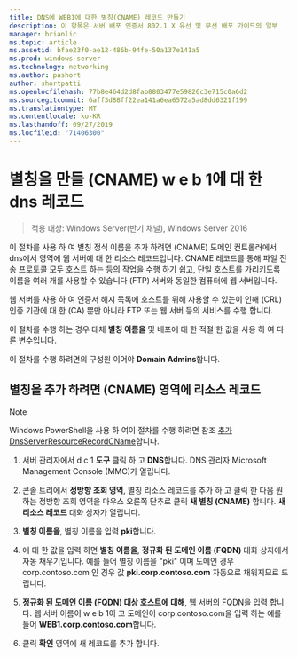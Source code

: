 ```yaml
---
title: DNS에 WEB1에 대한 별칭(CNAME) 레코드 만들기
description: 이 항목은 서버 배포 인증서 802.1 X 유선 및 무선 배포 가이드의 일부
manager: brianlic
ms.topic: article
ms.assetid: bfae23f0-ae12-486b-94fe-50a137e141a5
ms.prod: windows-server
ms.technology: networking
ms.author: pashort
author: shortpatti
ms.openlocfilehash: 77b8e464d2d8fab8803477e59826c3e715c0a6d2
ms.sourcegitcommit: 6aff3d88ff22ea141a6ea6572a5ad8dd6321f199
ms.translationtype: MT
ms.contentlocale: ko-KR
ms.lasthandoff: 09/27/2019
ms.locfileid: "71406300"
---
```

# <a name="create-an-alias-cname-record-in-dns-for-web1"></a>별칭을 만들 \(CNAME\) w e b 1에 대 한 dns 레코드

>적용 대상: Windows Server(반기 채널), Windows Server 2016

이 절차를 사용 하 여 별칭 정식 이름을 추가 하려면 \(CNAME\) 도메인 컨트롤러에서 dns에서 영역에 웹 서버에 대 한 리소스 레코드입니다. CNAME 레코드를 통해 파일 전송 프로토콜 모두 호스트 하는 등의 작업을 수행 하기 쉽고, 단일 호스트를 가리키도록 이름을 여러 개를 사용할 수 있습니다 \(FTP\) 서버와 동일한 컴퓨터에 웹 서버입니다.   
  
웹 서버를 사용 하 여 인증서 해지 목록에 호스트를 위해 사용할 수 있는이 인해 \(CRL\) 인증 기관에 대 한 \(CA\) 뿐만 아니라 FTP 또는 웹 서버 등의 서비스를 수행 합니다.  
  
이 절차를 수행 하는 경우 대체 **별칭 이름을** 및 배포에 대 한 적절 한 값을 사용 하 여 다른 변수입니다.  
  
이 절차를 수행 하려면의 구성원 이어야 **Domain Admins**합니다.  
  
## <a name="to-add-an-alias-cname-resource-record-to-a-zone"></a>별칭을 추가 하려면 \(CNAME\) 영역에 리소스 레코드  
  
>[!NOTE]  
>Windows PowerShell을 사용 하 여이 절차를 수행 하려면 참조 [추가 DnsServerResourceRecordCName](https://technet.microsoft.com/library/jj649894(v=wps.630).aspx)합니다.  
  
1.  서버 관리자에서 d c 1 **도구** 클릭 하 고 **DNS**합니다. DNS 관리자 Microsoft Management Console (MMC)가 열립니다.  
  
2.  콘솔 트리에서 **정방향 조회 영역**, 별칭 리소스 레코드를 추가 하 고 클릭 한 다음 원하는 정방향 조회 영역을 마우스 오른쪽 단추로 클릭 **새 별칭 \(CNAME\)** 합니다. **새 리소스 레코드** 대화 상자가 열립니다.  
  
3.  **별칭 이름을**, 별칭 이름을 입력 **pki**합니다.  
  
4.  에 대 한 값을 입력 하면 **별칭 이름을**,  **정규화 된 도메인 이름 \(FQDN\)** 대화 상자에서 자동 채우기입니다. 예를 들어 별칭 이름을 "pki" 이며 도메인 경우 corp.contoso.com 인 경우 값 **pki.corp.contoso.com** 자동으로 채워지므로 드립니다.  
  
5.  **정규화 된 도메인 이름 \(FQDN\) 대상 호스트에 대해**, 웹 서버의 FQDN을 입력 합니다. 웹 서버 이름이 w e b 1이 고 도메인이 corp.contoso.com을 입력 하는 예를 들어 **WEB1.corp.contoso.com**합니다.  
  
6.  클릭 **확인** 영역에 새 레코드를 추가 합니다.  
  

